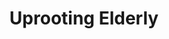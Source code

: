 ---  
title: Uprooting Elderly
tag: "edition #14"
image: /images/lionels-world/Poster-14.jpg
description: Socialization is key to robust mental health and switching over costs often diminishes the mental health of elderly people.
content:
  - Socialization is key to robust mental health and switching over costs often diminishes the mental health of elderly people.

  - Urban living, changed social setting, changed filial structures have made it possible for elderly to get used to the changes whether it be living arrangements or adjusting to new social integrations.

  - In most cases, switching over costs are huge and it declines the social structure of the elderly and that adversely affects the mental and physical health of elderly people.

  - Adjusting to a new scenario and making a social circle often leaves the elderly behind lonely and isolated. When children migrate to urban cities in search of greener pastures, they leave behind their older parents in their hometown.

  - When children see that their parents health requires a lot of monitoring and they need more filial support, and it may be challenging for children to leave behind work and make frequent trips to visit parents, then they moot the idea of uprooting elderly parents into their urban homes.

  - This often results in many conveniences but elderly people have to trade their robust social life to the safety of living with filial support. This scenario causes tremendous stress on the mental health of older adults. 

  - Often adult children are at a loss finding what has happened to their elderly parents who suddenly become aloof and less interactive in their new houses.  Age old friends, neighbors, surrounding support systems that they had created, religious needs, and other social needs of the elderly are met when they live in a familiar, cordial surrounding, this must have taken ages to create and one will be found content in the same.

  - Uprooting elderly may restrict elderly of their physical mobility as they find the new geographic area unfamiliar and unfriendly. Lack of friends or not wanting to make new friends when they are moved to a different social set up which they are not used to (for example elderly moving from rural areas to metro cities) may be due to language issues and cultural differences which makes the elderly self-restrained of making new friends or interacting with new acquaintances.

  - These parameters play a major role in shrinking socialization, eventually it will affect the mental health and physical health of the elderly person. 
  
  - In Brigham Young University a study was conducted to see what made humans live up to 100 years and beyond, the results were not only shocking but also eye opening.
  
  - The conventional understanding of longevity is directly proportional to whether the person smoked or drank, the genetic predisposition of the individual, the exercise he did or the healthy lifestyle he followed. However the study revealed that people who lived to 100 years and beyond lived because they had “exceptionally good social integration”.
  
  - As long as we can promote social integration to elderly they will be happy mentally and physically healthy.
---